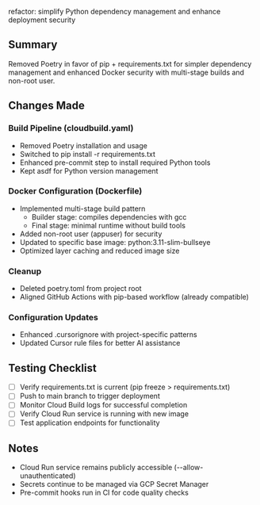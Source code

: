refactor: simplify Python dependency management and enhance deployment security

## Summary
Removed Poetry in favor of pip + requirements.txt for simpler dependency management
and enhanced Docker security with multi-stage builds and non-root user.

## Changes Made

### Build Pipeline (cloudbuild.yaml)
- Removed Poetry installation and usage
- Switched to pip install -r requirements.txt
- Enhanced pre-commit step to install required Python tools
- Kept asdf for Python version management

### Docker Configuration (Dockerfile)
- Implemented multi-stage build pattern
  - Builder stage: compiles dependencies with gcc
  - Final stage: minimal runtime without build tools
- Added non-root user (appuser) for security
- Updated to specific base image: python:3.11-slim-bullseye
- Optimized layer caching and reduced image size

### Cleanup
- Deleted poetry.toml from project root
- Aligned GitHub Actions with pip-based workflow (already compatible)

### Configuration Updates
- Enhanced .cursorignore with project-specific patterns
- Updated Cursor rule files for better AI assistance

## Testing Checklist
- [ ] Verify requirements.txt is current (pip freeze > requirements.txt)
- [ ] Push to main branch to trigger deployment
- [ ] Monitor Cloud Build logs for successful completion
- [ ] Verify Cloud Run service is running with new image
- [ ] Test application endpoints for functionality

## Notes
- Cloud Run service remains publicly accessible (--allow-unauthenticated)
- Secrets continue to be managed via GCP Secret Manager
- Pre-commit hooks run in CI for code quality checks 